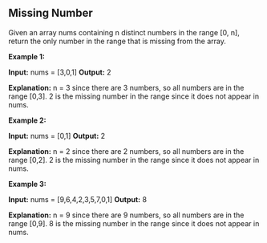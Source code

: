 ## Missing Number

Given an array nums containing n distinct numbers in the range [0, n], return the only number in the range that is missing from the array.

**Example 1:**

**Input:** nums = [3,0,1] **Output:** 2

**Explanation:** n = 3 since there are 3 numbers, so all numbers are in the range [0,3]. 2 is the missing number in the range since it does not appear in nums.

**Example 2:**

**Input:** nums = [0,1] **Output:** 2

**Explanation:** n = 2 since there are 2 numbers, so all numbers are in the range [0,2]. 2 is the missing number in the range since it does not appear in nums.

**Example 3:**

**Input:** nums = [9,6,4,2,3,5,7,0,1] **Output:** 8

**Explanation:** n = 9 since there are 9 numbers, so all numbers are in the range [0,9]. 8 is the missing number in the range since it does not appear in nums.
